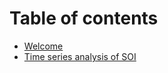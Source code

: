 # Table of contents

* [Welcome](README.md)
* [Time series analysis of SOI](time-series-analysis-of-soi.md)

